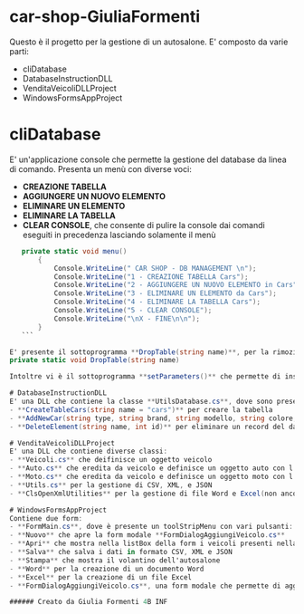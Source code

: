 # car-shop-GiuliaFormenti

Questo è il progetto per la gestione di un autosalone.
E' composto da varie parti:
- cliDatabase
- DatabaseInstructionDLL
- VenditaVeicoliDLLProject
- WindowsFormsAppProject

# cliDatabase
E' un'applicazione console che permette la gestione del database da linea di comando.
Presenta un menù con diverse voci:
- **CREAZIONE TABELLA**
- **AGGIUNGERE UN NUOVO ELEMENTO**
- **ELIMINARE UN ELEMENTO**
- **ELIMINARE LA TABELLA**
- **CLEAR CONSOLE**, che consente di pulire la console dai comandi eseguiti in precedenza lasciando solamente il menù
 ```cs
    private static void menu()
        {
            Console.WriteLine(" CAR SHOP - DB MANAGEMENT \n");
            Console.WriteLine("1 - CREAZIONE TABELLA Cars");
            Console.WriteLine("2 - AGGIUNGERE UN NUOVO ELEMENTO in Cars");
            Console.WriteLine("3 - ELIMINARE UN ELEMENTO da Cars");
            Console.WriteLine("4 - ELIMINARE LA TABELLA Cars");
            Console.WriteLine("5 - CLEAR CONSOLE");
            Console.WriteLine("\nX - FINE\n\n");
        }
    ```

E' presente il sottoprogramma **DropTable(string name)**, per la rimozione di una tabella, qui presente in modo da non poter essere direttamente richiamato dall'utente.
private static void DropTable(string name)

Intoltre vi è il sottoprogramma **setParameters()** che permette di inserire i vari parametri aggiungendo valori di default in presenza di errori.

# DatabaseInstructionDLL
E' una DLL che contiene la classe **UtilsDatabase.cs**, dove sono presenti i vari sottoprogrammi per gestire il database:
- **CreateTableCars(string name = "cars")** per creare la tabella
- **AddNewCar(string type, string brand, string modello, string colore, int cilindrata, double potenza, DateTime immatricolazine, bool usato, bool kmZero, int kmPercorsi, double prezzo, string marcaSella, int numAirbag, string name = "cars")** che aggiunge un nuovo veicolo al database
- **DeleteElement(string name, int id)** per eliminare un record del database dato l'id

# VenditaVeicoliDLLProject
E' una DLL che contiene diverse classi:
- **Veicoli.cs** che deifinisce un oggetto veicolo
- **Auto.cs** che eredita da veicolo e definisce un oggetto auto con l'aggiunta del campo **numAirbag** esclusivo per le auto
- **Moto.cs** che eredita da veicolo e definisce un oggetto moto con l'aggiunta del campo **marcaSella** esclusivo per le moto
- **Utils.cs** per la gestione di CSV, XML, e JSON
- **ClsOpenXmlUtilities** per la gestione di file Word e Excel(non ancora)

# WindowsFormsAppProject
Contiene due form:
- **FormMain.cs**, dove è presente un toolStripMenu con vari pulsanti:
 - **Nuovo** che apre la form modale **FormDialogAggiungiVeicolo.cs**
 - **Apri** che mostra nella listBox della form i veicoli presenti nella lista
 - **Salva** che salva i dati in formato CSV, XML e JSON
 - **Stampa** che mostra il volantino dell'autosalone
 - **Word** per la creazione di un documento Word
 - **Excel** per la creazione di un file Excel
- **FormDialogAggiungiVeicolo.cs**, una form modale che permette di aggiungere un veicolo alla lista

###### Creato da Giulia Formenti 4B INF
